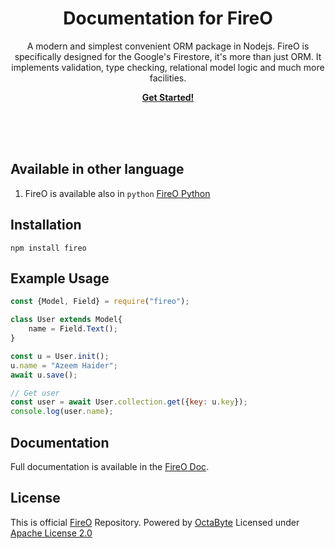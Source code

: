 <p>
    <h1 align="center">Documentation for FireO</h1>
    <p align="center">
        A modern and simplest convenient ORM package in Nodejs.
        FireO is specifically designed for the Google's Firestore, it's more than just ORM.
        It implements validation, type checking, relational model logic and much more facilities.
    </p>
    <p align="center">
        <strong>
            <a href="https://octabyte.io/FireO">Get Started!</a>
        </strong>
    </p>
    <br><br><br>
</p>

## Available in other language

1. FireO is available also in `python` [FireO Python](https://github.com/octabytes/FireO)

## Installation

```shell
npm install fireo
```

## Example Usage

```js
const {Model, Field} = require("fireo");

class User extends Model{
    name = Field.Text();
}

const u = User.init();
u.name = "Azeem Haider";
await u.save();

// Get user
const user = await User.collection.get({key: u.key});
console.log(user.name);
```

## Documentation

Full documentation is available in the [FireO Doc](https://octabyte.io/fireo-nodejs).

## License

This is official [FireO](https://github.com/octabytes/fireo-nodejs) Repository. Powered by [OctaByte](https://octabyte.io)
Licensed under [Apache License 2.0](https://github.com/octabytes/fireo-nodejs/blob/master/LICENSE)
